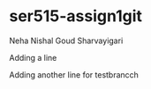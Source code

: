 # ser515-assign1git
Neha Nishal Goud Sharvayigari

Adding a line 

Adding another line for testbrancch
